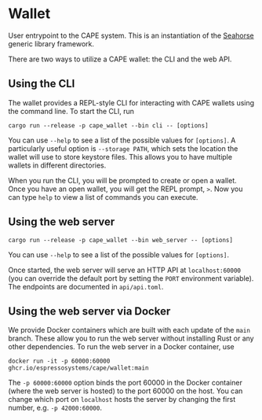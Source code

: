 # Wallet

User entrypoint to the CAPE system. This is an instantiation of the
[Seahorse](https://github.com/EspressoSystems/seahorse) generic library framework.

There are two ways to utilize a CAPE wallet: the CLI and the web API.

## Using the CLI

The wallet provides a REPL-style CLI for interacting with CAPE wallets using the command line. To
start the CLI, run

```
cargo run --release -p cape_wallet --bin cli -- [options]
```

You can use `--help` to see a list of the possible values for `[options]`. A particularly useful
option is `--storage PATH`, which sets the location the wallet will use to store keystore files.
This allows you to have multiple wallets in different directories.

When you run the CLI, you will be prompted to create or open a wallet. Once you have an open wallet,
you will get the REPL prompt, `>`. Now you can type `help` to view a list of commands you can
execute.

## Using the web server

```
cargo run --release -p cape_wallet --bin web_server -- [options]
```

You can use `--help` to see a list of the possible values for `[options]`.

Once started, the web server will serve an HTTP API at `localhost:60000` (you can override the
default port by setting the `PORT` environment variable). The endpoints are documented in
`api/api.toml`.

## Using the web server via Docker

We provide Docker containers which are built with each update of the `main` branch. These allow you
to run the web server without installing Rust or any other dependencies. To run the web server in a
Docker container, use

```
docker run -it -p 60000:60000  ghcr.io/espressosystems/cape/wallet:main
```

The `-p 60000:60000` option binds the port 60000 in the Docker container (where the web server is
hosted) to the port 60000 on the host. You can change which port on `localhost` hosts the server by
changing the first number, e.g. `-p 42000:60000`.
